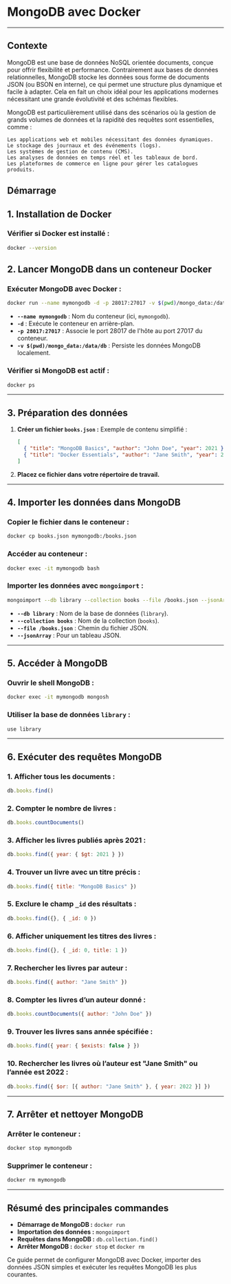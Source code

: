 
# **MongoDB avec Docker**

---
## Contexte
MongoDB est une base de données NoSQL orientée documents, conçue pour offrir flexibilité et performance. Contrairement aux bases de données relationnelles, MongoDB stocke les données sous forme de documents JSON (ou BSON en interne), ce qui permet une structure plus dynamique et facile à adapter. Cela en fait un choix idéal pour les applications modernes nécessitant une grande évolutivité et des schémas flexibles.

MongoDB est particulièrement utilisé dans des scénarios où la gestion de grands volumes de données et la rapidité des requêtes sont essentielles, comme :

    Les applications web et mobiles nécessitant des données dynamiques.
    Le stockage des journaux et des événements (logs).
    Les systèmes de gestion de contenu (CMS).
    Les analyses de données en temps réel et les tableaux de bord.
    Les plateformes de commerce en ligne pour gérer les catalogues produits.


## Démarrage


## **1. Installation de Docker**

### **Vérifier si Docker est installé :**
```bash
docker --version
```

## **2. Lancer MongoDB dans un conteneur Docker**

### **Exécuter MongoDB avec Docker :**
```bash
docker run --name mymongodb -d -p 28017:27017 -v $(pwd)/mongo_data:/data/db mongo:latest
```

- **`--name mymongodb`** : Nom du conteneur (ici, `mymongodb`).
- **`-d`** : Exécute le conteneur en arrière-plan.
- **`-p 28017:27017`** : Associe le port 28017 de l'hôte au port 27017 du conteneur.
- **`-v $(pwd)/mongo_data:/data/db`** : Persiste les données MongoDB localement.

### **Vérifier si MongoDB est actif :**
```bash
docker ps
```

---

## **3. Préparation des données**

1. **Créer un fichier `books.json` :**
   Exemple de contenu simplifié :
   ```json
   [
     { "title": "MongoDB Basics", "author": "John Doe", "year": 2021 },
     { "title": "Docker Essentials", "author": "Jane Smith", "year": 2022 }
   ]
   ```

2. **Placez ce fichier dans votre répertoire de travail.**

---

## **4. Importer les données dans MongoDB**

### **Copier le fichier dans le conteneur :**
```bash
docker cp books.json mymongodb:/books.json
```

### **Accéder au conteneur :**
```bash
docker exec -it mymongodb bash
```

### **Importer les données avec `mongoimport` :**
```bash
mongoimport --db library --collection books --file /books.json --jsonArray
```

- **`--db library`** : Nom de la base de données (`library`).
- **`--collection books`** : Nom de la collection (`books`).
- **`--file /books.json`** : Chemin du fichier JSON.
- **`--jsonArray`** : Pour un tableau JSON.

---

## **5. Accéder à MongoDB**

### **Ouvrir le shell MongoDB :**
```bash
docker exec -it mymongodb mongosh
```

### **Utiliser la base de données `library` :**
```javascript
use library
```

---

## **6. Exécuter des requêtes MongoDB**

### **1. Afficher tous les documents :**
```javascript
db.books.find()
```

### **2. Compter le nombre de livres :**
```javascript
db.books.countDocuments()
```

### **3. Afficher les livres publiés après 2021 :**
```javascript
db.books.find({ year: { $gt: 2021 } })
```

### **4. Trouver un livre avec un titre précis :**
```javascript
db.books.find({ title: "MongoDB Basics" })
```

### **5. Exclure le champ `_id` des résultats :**
```javascript
db.books.find({}, { _id: 0 })
```

### **6. Afficher uniquement les titres des livres :**
```javascript
db.books.find({}, { _id: 0, title: 1 })
```

### **7. Rechercher les livres par auteur :**
```javascript
db.books.find({ author: "Jane Smith" })
```

### **8. Compter les livres d’un auteur donné :**
```javascript
db.books.countDocuments({ author: "John Doe" })
```

### **9. Trouver les livres sans année spécifiée :**
```javascript
db.books.find({ year: { $exists: false } })
```

### **10. Rechercher les livres où l’auteur est "Jane Smith" ou l’année est 2022 :**
```javascript
db.books.find({ $or: [{ author: "Jane Smith" }, { year: 2022 }] })
```

---

## **7. Arrêter et nettoyer MongoDB**

### **Arrêter le conteneur :**
```bash
docker stop mymongodb
```

### **Supprimer le conteneur :**
```bash
docker rm mymongodb
```

---

## **Résumé des principales commandes**

- **Démarrage de MongoDB :** `docker run`
- **Importation des données :** `mongoimport`
- **Requêtes dans MongoDB :** `db.collection.find()`
- **Arrêter MongoDB :** `docker stop` et `docker rm`

Ce guide permet de configurer MongoDB avec Docker, importer des données JSON simples et exécuter les requêtes MongoDB les plus courantes.
